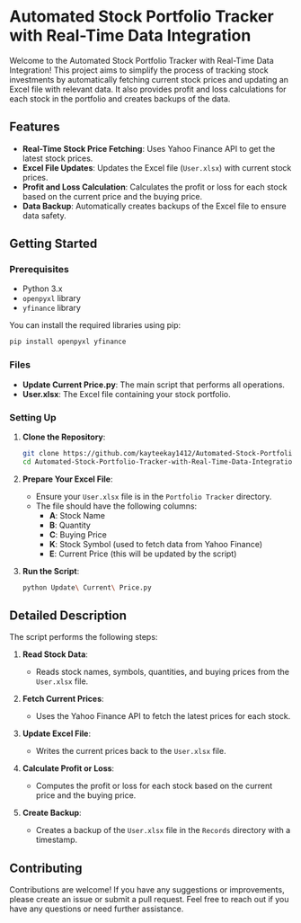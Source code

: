 # Automated Stock Portfolio Tracker with Real-Time Data Integration

Welcome to the Automated Stock Portfolio Tracker with Real-Time Data Integration! This project aims to simplify the process of tracking stock investments by automatically fetching current stock prices and updating an Excel file with relevant data. It also provides profit and loss calculations for each stock in the portfolio and creates backups of the data.

## Features

- **Real-Time Stock Price Fetching**: Uses Yahoo Finance API to get the latest stock prices.
- **Excel File Updates**: Updates the Excel file (`User.xlsx`) with current stock prices.
- **Profit and Loss Calculation**: Calculates the profit or loss for each stock based on the current price and the buying price.
- **Data Backup**: Automatically creates backups of the Excel file to ensure data safety.

## Getting Started

### Prerequisites

- Python 3.x
- `openpyxl` library
- `yfinance` library

You can install the required libraries using pip:

```sh
pip install openpyxl yfinance
```

### Files

- **Update Current Price.py**: The main script that performs all operations.
- **User.xlsx**: The Excel file containing your stock portfolio.

### Setting Up

1. **Clone the Repository**:
    ```sh
    git clone https://github.com/kayteekay1412/Automated-Stock-Portfolio-Tracker-with-Real-Time-Data-Integration.git
    cd Automated-Stock-Portfolio-Tracker-with-Real-Time-Data-Integration
    ```

2. **Prepare Your Excel File**:
    - Ensure your `User.xlsx` file is in the `Portfolio Tracker` directory.
    - The file should have the following columns:
        - **A**: Stock Name
        - **B**: Quantity
        - **C**: Buying Price
        - **K**: Stock Symbol (used to fetch data from Yahoo Finance)
        - **E**: Current Price (this will be updated by the script)

3. **Run the Script**:
    ```sh
    python Update\ Current\ Price.py
    ```

## Detailed Description

The script performs the following steps:

1. **Read Stock Data**:
    - Reads stock names, symbols, quantities, and buying prices from the `User.xlsx` file.

2. **Fetch Current Prices**:
    - Uses the Yahoo Finance API to fetch the latest prices for each stock.

3. **Update Excel File**:
    - Writes the current prices back to the `User.xlsx` file.

4. **Calculate Profit or Loss**:
    - Computes the profit or loss for each stock based on the current price and the buying price.

5. **Create Backup**:
    - Creates a backup of the `User.xlsx` file in the `Records` directory with a timestamp.

## Contributing

Contributions are welcome! If you have any suggestions or improvements, please create an issue or submit a pull request.
Feel free to reach out if you have any questions or need further assistance.

